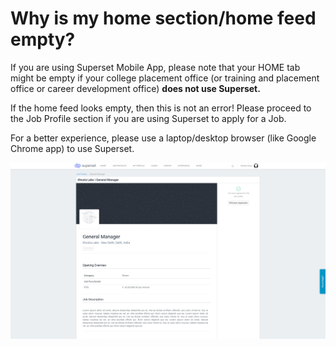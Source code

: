 # Why is my home section/home feed empty?

If you are using Superset Mobile App, please note that your HOME tab might be empty if your college placement office \(or training and placement office or career development office\) **does not use Superset.**

If the home feed looks empty, then this is not an error! Please proceed to the Job Profile section if you are using Superset to apply for a Job.

For a better experience, please use a laptop/desktop browser \(like Google Chrome app\) to use Superset.

![](../../.gitbook/assets/image%20%28123%29.png)

